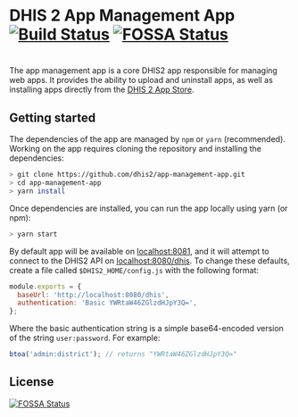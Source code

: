 # DHIS 2 App Management App [![Build Status](https://travis-ci.com/dhis2/app-management-app.svg?branch=master)](https://travis-ci.com/dhis2/app-management-app) [![FOSSA Status](https://app.fossa.io/api/projects/git%2Bgithub.com%2Fdhis2%2Fapp-management-app.svg?type=shield)](https://app.fossa.io/projects/git%2Bgithub.com%2Fdhis2%2Fapp-management-app?ref=badge_shield)
#

The app management app is a core DHIS2 app responsible for managing web apps. It provides the
ability to upload and uninstall apps, as well as installing apps directly from the
[DHIS 2 App Store](https://play.dhis2.org/appstore).


## Getting started

The dependencies of the app are managed by `npm` or `yarn` (recommended). Working on the app requires cloning the
repository and installing the dependencies:

```bash
> git clone https://github.com/dhis2/app-management-app.git
> cd app-management-app
> yarn install
```

Once dependencies are installed, you can run the app locally using yarn (or npm):

```bash
> yarn start
```

By default app will be available on [localhost:8081](http://localhost:8081), and it will attempt to connect to the DHIS2 API on [localhost:8080/dhis](http://localhost:8080/dhis). To change these defaults, create a file called `$DHIS2_HOME/config.js` with the following format:

```javascript
module.exports = {
  baseUrl: 'http://localhost:8080/dhis',
  authentication: 'Basic YWRtaW46ZGlzdHJpY3Q=',
};
```

Where the basic authentication string is a simple base64-encoded version of the string `user:password`. For example:

```javascript
btoa('admin:district'); // returns "YWRtaW46ZGlzdHJpY3Q="
```


## License
[![FOSSA Status](https://app.fossa.io/api/projects/git%2Bgithub.com%2Fdhis2%2Fapp-management-app.svg?type=large)](https://app.fossa.io/projects/git%2Bgithub.com%2Fdhis2%2Fapp-management-app?ref=badge_large)
